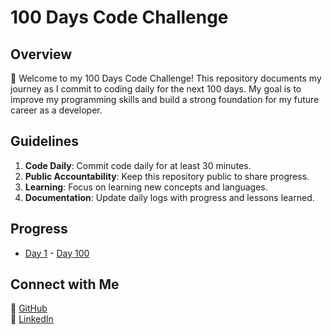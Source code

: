 # 100 Days Code Challenge

## Overview
🚀 Welcome to my 100 Days Code Challenge! This repository documents my journey as I commit to coding daily for the next 100 days. My goal is to improve my programming skills and build a strong foundation for my future career as a developer.

## Guidelines
1. **Code Daily**: Commit code daily for at least 30 minutes.
2. **Public Accountability**: Keep this repository public to share progress.
3. **Learning**: Focus on learning new concepts and languages.
4. **Documentation**: Update daily logs with progress and lessons learned.

## Progress
- [Day 1](daily_logs/day_1.md) - [Day 100](daily_logs/day_100.md)

## Connect with Me
🌟 [GitHub](https://github.com/Hasanraza09)  
🔗 [LinkedIn](https://www.linkedin.com/in/hasan-raza-541b09228/) 
